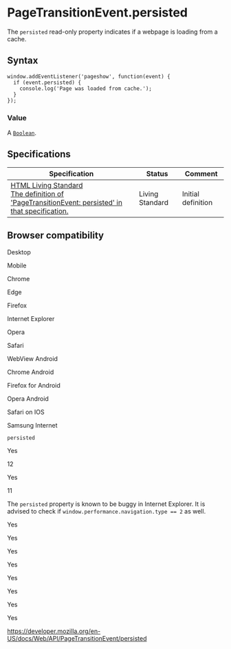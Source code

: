 # PageTransitionEvent.persisted

The `persisted` read-only property indicates if a webpage is loading from a cache.

## Syntax

    window.addEventListener('pageshow', function(event) {
      if (event.persisted) {
        console.log('Page was loaded from cache.');
      }
    });

### Value

A [`Boolean`](https://developer.mozilla.org/en-US/docs/Web/JavaScript/Reference/Global_Objects/Boolean).

## Specifications

<table><thead><tr class="header"><th>Specification</th><th>Status</th><th>Comment</th></tr></thead><tbody><tr class="odd"><td><a href="https://html.spec.whatwg.org/multipage/#dom-pagetransitionevent-persisted">HTML Living Standard<br />
<span class="small">The definition of 'PageTransitionEvent: persisted' in that specification.</span></a></td><td><span class="spec-living">Living Standard</span></td><td>Initial definition</td></tr></tbody></table>

## Browser compatibility

Desktop

Mobile

Chrome

Edge

Firefox

Internet Explorer

Opera

Safari

WebView Android

Chrome Android

Firefox for Android

Opera Android

Safari on IOS

Samsung Internet

`persisted`

Yes

12

Yes

11

The `persisted` property is known to be buggy in Internet Explorer. It is advised to check if `window.performance.navigation.type == 2` as well.

Yes

Yes

Yes

Yes

Yes

Yes

Yes

Yes

<a href="https://developer.mozilla.org/en-US/docs/Web/API/PageTransitionEvent/persisted" class="_attribution-link">https://developer.mozilla.org/en-US/docs/Web/API/PageTransitionEvent/persisted</a>
